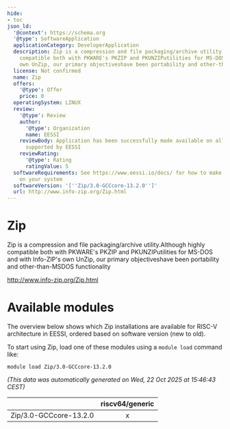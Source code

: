 ```yaml
---
hide:
- toc
json_ld:
  '@context': https://schema.org
  '@type': SoftwareApplication
  applicationCategory: DeveloperApplication
  description: Zip is a compression and file packaging/archive utility.Although highly
    compatible both with PKWARE's PKZIP and PKUNZIPutilities for MS-DOS and with Info-ZIP's
    own UnZip, our primary objectiveshave been portability and other-than-MSDOS functionality
  license: Not confirmed
  name: Zip
  offers:
    '@type': Offer
    price: 0
  operatingSystem: LINUX
  review:
    '@type': Review
    author:
      '@type': Organization
      name: EESSI
    reviewBody: Application has been successfully made available on all architectures
      supported by EESSI
    reviewRating:
      '@type': Rating
      ratingValue: 5
  softwareRequirements: See https://www.eessi.io/docs/ for how to make EESSI available
    on your system
  softwareVersion: '[''Zip/3.0-GCCcore-13.2.0'']'
  url: http://www.info-zip.org/Zip.html
---
```


Zip
===


Zip is a compression and file packaging/archive utility.Although highly compatible both with PKWARE's PKZIP and PKUNZIPutilities for MS-DOS and with Info-ZIP's own UnZip, our primary objectiveshave been portability and other-than-MSDOS functionality

http://www.info-zip.org/Zip.html
# Available modules


The overview below shows which Zip installations are available for RISC-V architecture in EESSI, ordered based on software version (new to old).

To start using Zip, load one of these modules using a `module load` command like:

```shell
module load Zip/3.0-GCCcore-13.2.0
```

*(This data was automatically generated on Wed, 22 Oct 2025 at 15:46:43 CEST)*

| |riscv64/generic|
| :---: | :---: |
|Zip/3.0-GCCcore-13.2.0|x|
